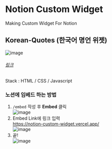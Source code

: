 # Notion Custom Widget
Making Custom Widget For Notion

## Korean-Quotes (한국어 명언 위젯)  
![image](https://user-images.githubusercontent.com/58286965/167652461-5b87c838-a75b-42b9-9268-92b726b095f0.png)  

###### [링크](https://notion-custom-widget.vercel.app/)

Stack : HTML / CSS / Javascript  

### 노션에 임베드 하는 방법 
1. <code>/embed</code> 작성 후 **Embed** 클릭  
![image](https://user-images.githubusercontent.com/58286965/167651640-484b72f3-acd3-4cbe-954e-655213cf22cc.png)
2. Embed Link에 링크 입력  
https://notion-custom-widget.vercel.app/  
![image](https://user-images.githubusercontent.com/58286965/167651917-c6600cea-c045-4143-aa0e-f4f6db91c0fa.png)
3. 끝!  
![image](https://user-images.githubusercontent.com/58286965/167652098-2bd474eb-fefc-44aa-9e13-a6777e95906a.png)  
